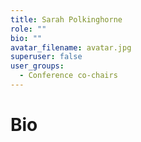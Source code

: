```yaml
---
title: Sarah Polkinghorne
role: ""
bio: ""
avatar_filename: avatar.jpg
superuser: false
user_groups:
  - Conference co-chairs
---
```

# Bio

